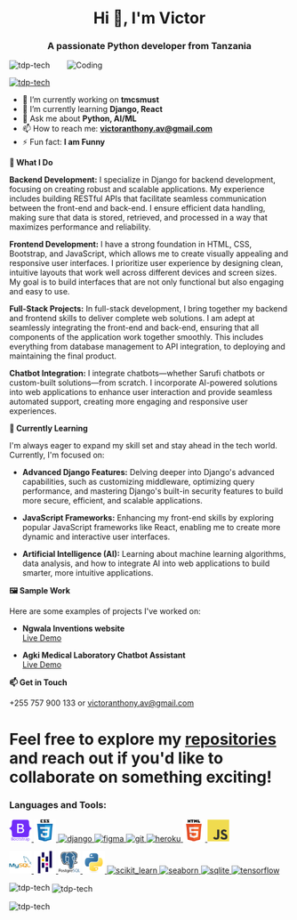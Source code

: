 <h1 align="center">Hi 👋, I'm Victor</h1>
<h3 align="center">A passionate Python developer from Tanzania</h3>

<img align="right" alt="Coding" width="400" src="https://cdn.dribbble.com/users/1162077/screenshots/3848914/programmer.gif">

<p align="left"> <img width="200" height="50" src="https://komarev.com/ghpvc/?username=tdp-tech&label=Profile%20views&color=0e75b6&style=flat" alt="tdp-tech" /> </p>

<p align="left"> <a href="https://github.com/ryo-ma/github-profile-trophy"><img src="https://github-profile-trophy.vercel.app/?username=tdp-tech" alt="tdp-tech" /></a> </p>

- 🔭 I’m currently working on **tmcsmust**
- 🌱 I’m currently learning **Django, React**
- 💬 Ask me about **Python, AI/ML**
- 📫 How to reach me: **victoranthony.av@gmail.com**
- ⚡ Fun fact: **I am Funny**

**🚀 What I Do**

**Backend Development:**
I specialize in Django for backend development, focusing on creating robust and scalable applications. My experience includes building RESTful APIs that facilitate seamless communication between the front-end and back-end. I ensure efficient data handling, making sure that data is stored, retrieved, and processed in a way that maximizes performance and reliability.

**Frontend Development:**
I have a strong foundation in HTML, CSS, Bootstrap, and JavaScript, which allows me to create visually appealing and responsive user interfaces. I prioritize user experience by designing clean, intuitive layouts that work well across different devices and screen sizes. My goal is to build interfaces that are not only functional but also engaging and easy to use.

**Full-Stack Projects:**
In full-stack development, I bring together my backend and frontend skills to deliver complete web solutions. I am adept at seamlessly integrating the front-end and back-end, ensuring that all components of the application work together smoothly. This includes everything from database management to API integration, to deploying and maintaining the final product.

**Chatbot Integration:**
I integrate chatbots—whether Sarufi chatbots or custom-built solutions—from scratch. I incorporate AI-powered solutions into web applications to enhance user interaction and provide seamless automated support, creating more engaging and responsive user experiences.

**🌱 Currently Learning**

I'm always eager to expand my skill set and stay ahead in the tech world. Currently, I'm focused on:

- **Advanced Django Features:** Delving deeper into Django's advanced capabilities, such as customizing middleware, optimizing query performance, and mastering Django's built-in security features to build more secure, efficient, and scalable applications.

- **JavaScript Frameworks:** Enhancing my front-end skills by exploring popular JavaScript frameworks like React, enabling me to create more dynamic and interactive user interfaces.

- **Artificial Intelligence (AI):** Learning about machine learning algorithms, data analysis, and how to integrate AI into web applications to build smarter, more intuitive applications.

**🖼️ Sample Work**

Here are some examples of projects I've worked on:

- **Ngwala Inventions website**  
  [Live Demo](https://www.ngwalainventions.co.tz/)

- **Agki Medical Laboratory Chatbot Assistant**  
  [Live Demo](https://agkimedicallaboratory.com/)

**📫 Get in Touch**

+255 757 900 133 or victoranthony.av@gmail.com

# Feel free to explore my [repositories](https://github.com/TDP-Tech?tab=repositories) and reach out if you'd like to collaborate on something exciting!

<h3 align="left">Languages and Tools:</h3>
<p align="left">
<a href="https://getbootstrap.com" target="_blank" rel="noreferrer"> 
  <img src="https://raw.githubusercontent.com/devicons/devicon/master/icons/bootstrap/bootstrap-plain-wordmark.svg" alt="bootstrap" width="40" height="40"/> 
</a>
<a href="https://www.w3schools.com/css/" target="_blank" rel="noreferrer"> 
  <img src="https://raw.githubusercontent.com/devicons/devicon/master/icons/css3/css3-original-wordmark.svg" alt="css3" width="40" height="40"/> 
</a>
<a href="https://www.djangoproject.com/" target="_blank" rel="noreferrer">
  <img src="https://cdn.worldvectorlogo.com/logos/django.svg" alt="django" width="40" height="40"/>
</a>
<a href="https://www.figma.com/" target="_blank" rel="noreferrer">
  <img src="https://www.vectorlogo.zone/logos/figma/figma-icon.svg" alt="figma" width="40" height="40"/>
</a>
<a href="https://git-scm.com/" target="_blank" rel="noreferrer">
  <img src="https://www.vectorlogo.zone/logos/git-scm/git-scm-icon.svg" alt="git" width="40" height="40"/>
</a>
<a href="https://heroku.com" target="_blank" rel="noreferrer">
  <img src="https://www.vectorlogo.zone/logos/heroku/heroku-icon.svg" alt="heroku" width="40" height="40"/>
</a>
<a href="https://www.w3.org/html/" target="_blank" rel="noreferrer">
  <img src="https://raw.githubusercontent.com/devicons/devicon/master/icons/html5/html5-original-wordmark.svg" alt="html5" width="40" height="40"/>
</a>
<a href="https://developer.mozilla.org/en-US/docs/Web/JavaScript" target="_blank" rel="noreferrer"> <img src="https://raw.githubusercontent.com/devicons/devicon/master/icons/javascript/javascript-original.svg" alt="javascript" width="40" height="40"/> </a> 

<a href="https://www.mysql.com/" target="_blank" rel="noreferrer"> <img src="https://raw.githubusercontent.com/devicons/devicon/master/icons/mysql/mysql-original-wordmark.svg" alt="mysql" width="40" height="40"/> </a>
<a href="https://pandas.pydata.org/" target="_blank" rel="noreferrer"> <img src="https://raw.githubusercontent.com/devicons/devicon/2ae2a900d2f041da66e950e4d48052658d850630/icons/pandas/pandas-original.svg" alt="pandas" width="40" height="40"/> </a>
<a href="https://www.postgresql.org" target="_blank" rel="noreferrer"> <img src="https://raw.githubusercontent.com/devicons/devicon/master/icons/postgresql/postgresql-original-wordmark.svg" alt="postgresql" width="40" height="40"/> </a>
<a href="https://www.python.org" target="_blank" rel="noreferrer"> <img src="https://raw.githubusercontent.com/devicons/devicon/master/icons/python/python-original.svg" alt="python" width="40" height="40"/> </a>
<a href="https://scikit-learn.org/" target="_blank" rel="noreferrer"> <img src="https://upload.wikimedia.org/wikipedia/commons/0/05/Scikit_learn_logo_small.svg" alt="scikit_learn" width="40" height="40"/> </a>
<a href="https://seaborn.pydata.org/" target="_blank" rel="noreferrer"> <img src="https://seaborn.pydata.org/_images/logo-mark-lightbg.svg" alt="seaborn" width="40" height="40"/> </a>
<a href="https://www.sqlite.org/" target="_blank" rel="noreferrer"> <img src="https://www.vectorlogo.zone/logos/sqlite/sqlite-icon.svg" alt="sqlite" width="40" height="40"/> </a>
<a href="https://www.tensorflow.org" target="_blank" rel="noreferrer"> <img src="https://www.vectorlogo.zone/logos/tensorflow/tensorflow-icon.svg" alt="tensorflow" width="40" height="40"/> </a> </p>

<p><img align="left" src="https://github-readme-stats.vercel.app/api/top-langs?username=tdp-tech&show_icons=true&locale=en&layout=compact" alt="tdp-tech" /></p>

<p>&nbsp;<img align="center" src="https://github-readme-stats.vercel.app/api?username=tdp-tech&show_icons=true&locale=en" alt="tdp-tech" /></p>

<p><img align="center" src="https://github-readme-streak-stats.herokuapp.com/?user=tdp-tech&" alt="tdp-tech" /></p>
